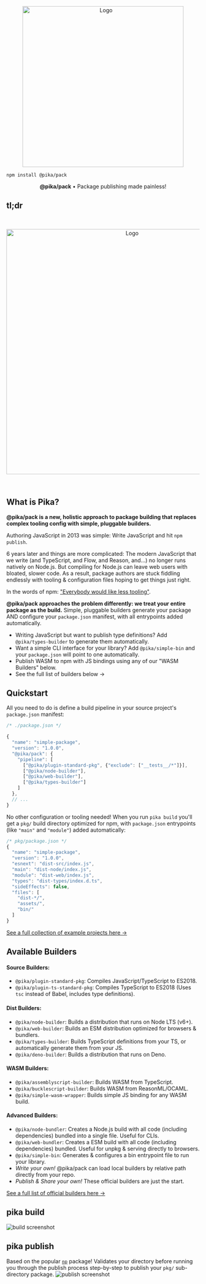 <p align="center">
  <img alt="Logo" src="https://i.imgur.com/bUYlxms.png?1" width="420">
</p>

```
npm install @pika/pack
```

<p align="center">
  <strong>@pika/pack</strong> • Package publishing made painless!
</p>

## tl;dr

<br/>
<p align="center">
  <img alt="Logo" src="https://i.imgur.com/k8LIiYY.gif" width="640">
</p>
<br/>

## What is Pika?

**@pika/pack is a new, holistic approach to package building that replaces complex tooling config with simple, pluggable builders.**

Authoring JavaScript in 2013 was simple: Write JavaScript and hit `npm publish`.

6 years later and things are more complicated: The modern JavaScript that we write (and TypeScript, and Flow, and Reason, and...) no longer runs natively on Node.js. But compiling for Node.js can leave web users with bloated, slower code.  As a result, package authors are stuck fiddling endlessly with tooling & configuration files hoping to get things just right.

In the words of npm: ["Everybody would like less tooling"](https://medium.com/npm-inc/this-year-in-javascript-2018-in-review-and-npms-predictions-for-2019-3a3d7e5298ef).

**@pika/pack approaches the problem differently: we treat your entire package as the build.** Simple, pluggable builders generate your package AND configure your `package.json` manifest, with all entrypoints added automatically.

- Writing JavaScript but want to publish type definitions? Add `@pika/types-builder` to generate them automatically.
- Want a simple CLI interface for your library? Add `@pika/simple-bin` and your `package.json` will point to one automatically.
- Publish WASM to npm with JS bindings using any of our "WASM Builders" below.
- See the full list of builders below →

## Quickstart

All you need to do is define a build pipeline in your source project's `package.json` manifest:

```js
/* ./package.json */

{
  "name": "simple-package",
  "version": "1.0.0",
  "@pika/pack": {
    "pipeline": [
      ["@pika/plugin-standard-pkg", {"exclude": ["__tests__/*"]}],
      ["@pika/node-builder"],
      ["@pika/web-builder"],
      ["@pika/types-builder"]
    ]
  },
  // ...
}
```

No other configuration or tooling needed! When you run `pika build` you'll get a `pkg/` build directory optimized for npm, with `package.json` entrypoints (like `"main"` and `"module"`) added automatically:

```js
/* pkg/package.json */
{
  "name": "simple-package",
  "version": "1.0.0",
  "esnext": "dist-src/index.js",
  "main": "dist-node/index.js",
  "module": "dist-web/index.js",
  "types": "dist-types/index.d.ts",
  "sideEffects": false,
  "files": [
    "dist-*/",
    "assets/",
    "bin/"
  ]
}
```

[See a full collection of example projects here →](https://github.com/pikapkg/examples)


## Available Builders

#### Source Builders:
- `@pika/plugin-standard-pkg`: Compiles JavaScript/TypeScript to ES2018.
- `@pika/plugin-ts-standard-pkg`: Compiles TypeScript to ES2018 (Uses `tsc` instead of Babel, includes type definitions).

#### Dist Builders:
- `@pika/node-builder`: Builds a distribution that runs on Node LTS (v6+).
- `@pika/web-builder`: Builds an ESM distribution optimized for browsers & bundlers.
- `@pika/types-builder`: Builds TypeScript definitions from your TS, or automatically generate them from your JS.
- `@pika/deno-builder`: Builds a distribution that runs on Deno.

#### WASM Builders:
- `@pika/assemblyscript-builder`: Builds WASM from TypeScript.
- `@pika/bucklescript-builder`: Builds WASM from ReasonML/OCAML.
- `@pika/simple-wasm-wrapper`: Builds simple JS binding for any WASM build.

#### Advanced Builders:
- `@pika/node-bundler`: Creates a Node.js build with all code (including dependencies) bundled into a single file. Useful for CLIs.
- `@pika/web-bundler`: Creates a ESM build with all code (including dependencies) bundled. Useful for unpkg & serving directly to browsers.
- `@pika/simple-bin`: Generates & configures a bin entrypoint file to run your library.
- *Write your own!* @pika/pack can load local builders by relative path directly from your repo.
- *Publish & Share your own!* These official builders are just the start.

[See a full list of official builders here →](https://github.com/pikapkg/builders/tree/master/packages)


## pika build

![build screenshot](https://imgur.com/Q5WhB62.png)

## pika publish

Based on the popular [`np`](https://github.com/sindresorhus/np) package! Validates your directory before running you through the publish process step-by-step to publish your `pkg/` sub-directory package.
![publish screenshot](https://imgur.com/SPjSRGN.png)
